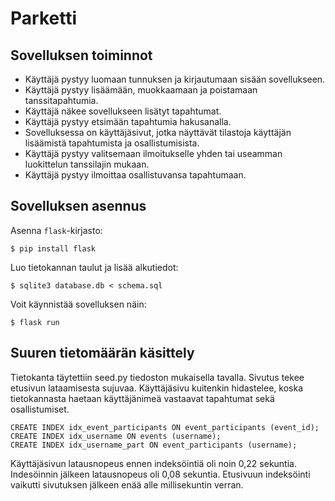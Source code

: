 # Parketti

## Sovelluksen toiminnot
- Käyttäjä pystyy luomaan tunnuksen ja kirjautumaan sisään sovellukseen.
- Käyttäjä pystyy lisäämään, muokkaamaan ja poistamaan tanssitapahtumia.
- Käyttäjä näkee sovellukseen lisätyt tapahtumat.
- Käyttäjä pystyy etsimään tapahtumia hakusanalla.
- Sovelluksessa on käyttäjäsivut, jotka näyttävät tilastoja käyttäjän lisäämistä tapahtumista ja osallistumisista.
- Käyttäjä pystyy valitsemaan ilmoitukselle yhden tai useamman luokittelun tanssilajin mukaan.
- Käyttäjä pystyy ilmoittaa osallistuvansa tapahtumaan.

## Sovelluksen asennus

Asenna `flask`-kirjasto:

```
$ pip install flask
```

Luo tietokannan taulut ja lisää alkutiedot:

```
$ sqlite3 database.db < schema.sql
```

Voit käynnistää sovelluksen näin:

```
$ flask run
```

## Suuren tietomäärän käsittely

Tietokanta täytettiin seed.py tiedoston mukaisella tavalla. Sivutus tekee etusivun lataamisesta sujuvaa. Käyttäjäsivu kuitenkin hidastelee, koska tietokannasta haetaan käyttäjänimeä vastaavat tapahtumat sekä osallistumiset.

```
CREATE INDEX idx_event_participants ON event_participants (event_id);
CREATE INDEX idx_username ON events (username);
CREATE INDEX idx_username_part ON event_participants (username);
```
Käyttäjäsivun latausnopeus ennen indeksöintiä oli noin 0,22 sekuntia. Indesöinnin jälkeen latausnopeus oli 0,08 sekuntia. Etusivuun indeksöinti vaikutti sivutuksen jälkeen enää alle millisekuntin verran.